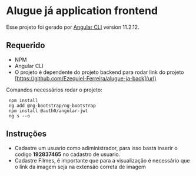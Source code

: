 # Alugue já application frontend

Esse projeto foi gerado por [Angular CLI](https://github.com/angular/angular-cli) version 11.2.12.

## Requerido
- NPM
- Angular CLI
- O projeto é dependente do projeto backend para rodar link do projeto [https://github.com/Ezequiel-Ferreira/alugue-ja-back](url)

Comandos necessários rodar o projeto:
 ```
  npm install
  ng add @ng-bootstrap/ng-bootstrap
  npm install @auth0/angular-jwt
  ng s --o
```


##  Instruções


- Cadastre um usuario como adiministrador, para isso basta inserir o codigo **192837465** no cadastro de usuario.
- Cadastre Filmes, é importante que para a visualização é necessário que o link da imagem seja na extensão correta de imagem
